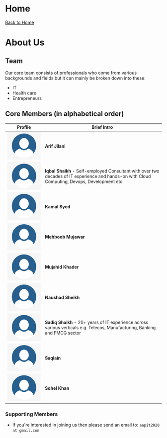 # Home
[Back to Home](https://apitprogram.github.io/itprogram)

# About Us

## Team
Our core team consists of professionals who come from various backgrounds and fields but it can mainly be 
broken down into these:
* IT
* Health care
* Entrepreneurs

## Core Members (in alphabetical order)

| Profile | Brief Intro |
------------ | -------------
| ![Profile](https://github.com/apitprogram/itprogram/blob/master/docs/assets/profile_img.png)| **Arif Jilani** |
| ![Profile](/docs/assets/profile_img.png)| **Iqbal Shaikh** - Self-employed Consultant with over two decades of IT experience and hands-on with Cloud Computing, Devops, Development etc.|
| ![Profile](/docs/assets/profile_img.png)| **Kamal Syed** | |
| ![Profile](/docs/assets/profile_img.png)| **Mehboob Mujawar** | |
| ![Profile](/docs/assets/profile_img.png)| **Mujahid Khader**| |
| ![Profile](/docs/assets/profile_img.png)| **Naushad Sheikh**| |
|![Profile](/docs/assets/profile_img.png)| **Sadiq Shaikh** - 20+ years of IT experience across various verticals e.g. Telecos, Manufacturing, Banking and FMCG sector|
| ![Profile](/docs/assets/profile_img.png)| **Saqlain** | |
| ![Profile](/docs/assets/profile_img.png)| **Sohel Khan** | |

### Supporting Members
* If you're interested in joining us then please send an email to: `aapit2020 at gmail.com`
